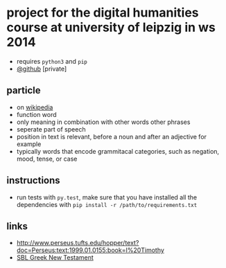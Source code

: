 # project for the digital humanities course at university of leipzig in ws 2014

- requires `python3` and `pip`
- [@github](https://github.com/KLINGTdotNET/dh-project-ws14) [private]

## particle

- on [wikipedia](http://www.wikiwand.com/en/Grammatical_particle)
- function word
- only meaning in combination with other words other phrases
- seperate part of speech
- position in text is relevant, before a noun and after an adjective for example
- typically words that encode grammitacal categories, such as negation, mood, tense, or case

## instructions

- run tests with `py.test`, make sure that you have installed all the dependencies with `pip install -r /path/to/requirements.txt`

## links

- http://www.perseus.tufts.edu/hopper/text?doc=Perseus:text:1999.01.0155:book=I%20Timothy
- [SBL Greek New Testament](https://github.com/morphgnt/sblgnt)
